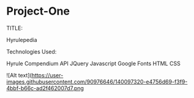 # Project-One

TITLE: 

Hyrulepedia

Technologies Used:

Hyrule Compendium API
JQuery
Javascript
Google Fonts
HTML
CSS

![Alt text](https://user-images.githubusercontent.com/90976646/140097320-e4756d69-f3f9-4bbf-b66c-ad2f462007d7.png
